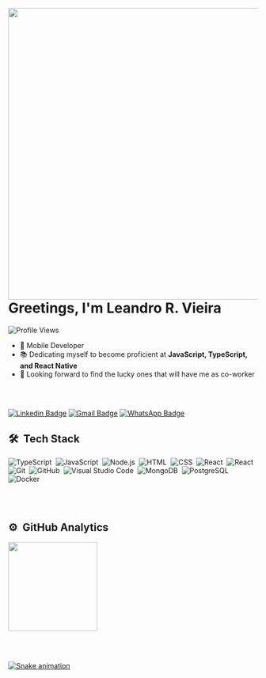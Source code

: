 
<img align="right" height="590" 
 src="https://raw.githubusercontent.com/gist/Leandro-R-Vieira/51e9bdbeddbf959915ba175060fab51f/raw/3c70b813cf9d2284758b8acfbfe9e3270feaca47/githubcard.svg"/>

<h1 align="left">Greetings, I'm Leandro R. Vieira</h1>
  
<p align=left> <img src="https://komarev.com/ghpvc/?username=Leandro-R-Vieira&color=blue" alt="Profile Views" /> </p>


- 🎯 Mobile Developer
- 📚 Dedicating myself to become proficient at **JavaScript, TypeScript, and React Native** 
- 🔭 Looking forward to find the lucky ones that will have me as co-worker

<br><br>

[![Linkedin Badge](https://img.shields.io/badge/-LinkedIn-blue?style=flat-square&logo=Linkedin&logoColor=white&link=https://www.linkedin.com/in/leandro-rezende-vieira-23a212242/)](https://www.linkedin.com/in/leandro-rezende-vieira-23a212242/)
[![Gmail Badge](https://img.shields.io/badge/-Gmail-c14438?style=flat-square&logo=Gmail&logoColor=white&link=mailto:leandrorvieira22@yahoo.com)](mailto:leandrorvieira22@yahoo.com)
[![WhatsApp Badge](https://img.shields.io/badge/WhatsApp-0DA204?style=flat-square&logo=whatsapp&logoColor=white)](https://wa.me/5521995925956)

## 🛠 &nbsp;Tech Stack

![TypeScript](https://img.shields.io/badge/-TypeScript-05122A?style=flat&logo=typescript)&nbsp;
![JavaScript](https://img.shields.io/badge/-JavaScript-05122A?style=flat&logo=javascript)&nbsp;
![Node.js](https://img.shields.io/badge/-Node.js-05122A?style=flat&logo=node.js)&nbsp;
![HTML](https://img.shields.io/badge/-HTML-05122A?style=flat&logo=HTML5)&nbsp;
![CSS](https://img.shields.io/badge/-CSS-05122A?style=flat&logo=CSS3&logoColor=1572B6)&nbsp;
![React](https://img.shields.io/badge/-React-05122A?style=flat&logo=react)&nbsp;
![React](https://img.shields.io/badge/-React%20Native-05122A?style=flat&logo=react)&nbsp;
![Git](https://img.shields.io/badge/-Git-05122A?style=flat&logo=git)&nbsp;
![GitHub](https://img.shields.io/badge/-GitHub-05122A?style=flat&logo=github)&nbsp;
![Visual Studio Code](https://img.shields.io/badge/-Visual%20Studio%20Code-05122A?style=flat&logo=visual-studio-code&logoColor=007ACC)&nbsp;
![MongoDB](https://img.shields.io/badge/-MongoDB-05122A?style=flat&logo=mongodb)&nbsp;
![PostgreSQL](https://img.shields.io/badge/-PostgreSQL-05122A?style=flat&logo=postgresql)&nbsp;
![Docker](https://img.shields.io/badge/-Docker-05122A?style=flat&logo=docker)&nbsp;

<br><br>

## ⚙️ &nbsp;GitHub Analytics

<div>
  <a href="https://github.com/Leandro-R-Vieira"> 
  <img height="180em" src="https://github-readme-stats.vercel.app/api/top-langs/?username=Leandro-R-Vieira&layout=compact&langs_count=7&theme=react"/>
</div>

<br><br>
<div>

![Snake animation](https://github.com/Leandro-R-Vieira/Leandro-R-Vieira/blob/output/github-contribution-grid-snake.svg)
</div>
